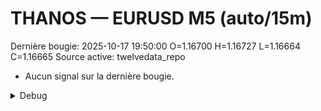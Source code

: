 # THANOS — EURUSD M5 (auto/15m)
Dernière bougie: 2025-10-17 19:50:00  O=1.16700  H=1.16727  L=1.16664  C=1.16665
Source active: twelvedata_repo

- Aucun signal sur la dernière bougie.

<details><summary>Debug</summary>

- TD_API_KEY manquant.

</details>